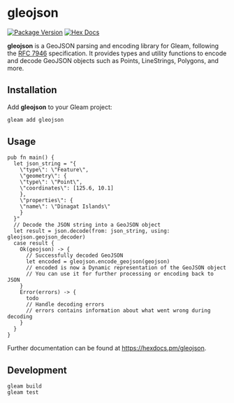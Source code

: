 # gleojson

[![Package Version](https://img.shields.io/hexpm/v/gleojson)](https://hex.pm/packages/gleojson)
[![Hex Docs](https://img.shields.io/badge/hex-docs-ffaff3)](https://hexdocs.pm/gleojson/)

**gleojson** is a GeoJSON parsing and encoding library for Gleam, following the [RFC 7946](https://tools.ietf.org/html/rfc7946) specification. It provides types and utility functions to encode and decode GeoJSON objects such as Points, LineStrings, Polygons, and more.

## Installation

Add **gleojson** to your Gleam project:

```sh
gleam add gleojson
```

## Usage

```gleam
pub fn main() {
  let json_string = "{
    \"type\": \"Feature\",
    \"geometry\": {
    \"type\": \"Point\",
    \"coordinates\": [125.6, 10.1]
    },
    \"properties\": {
    \"name\": \"Dinagat Islands\"
    }
  }"
  // Decode the JSON string into a GeoJSON object
  let result = json.decode(from: json_string, using: gleojson.geojson_decoder)
  case result {
    Ok(geojson) -> {
      // Successfully decoded GeoJSON
      let encoded = gleojson.encode_geojson(geojson)
      // encoded is now a Dynamic representation of the GeoJSON object
      // You can use it for further processing or encoding back to JSON
    }
    Error(errors) -> {
      todo
      // Handle decoding errors
      // errors contains information about what went wrong during decoding
    }
  }
}
```

Further documentation can be found at https://hexdocs.pm/gleojson.

## Development

```
gleam build
gleam test
```
